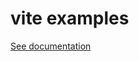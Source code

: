 # vite examples

[See documentation](https://vitejs.dev/guide/#scaffolding-your-first-vite-project)
